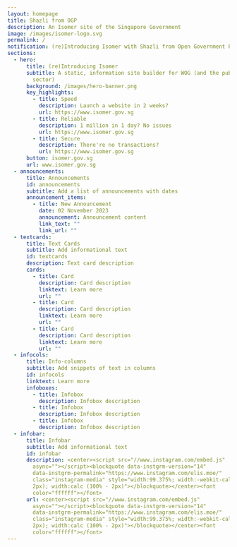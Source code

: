```yaml
---
layout: homepage
title: Shazli from OGP
description: An Isomer site of the Singapore Government
image: /images/isomer-logo.svg
permalink: /
notification: (re)Introducing Isomer with Shazli from Open Government Products
sections:
  - hero:
      title: (re)Introducing Isomer
      subtitle: A static, information site builder for WOG (and the public healthcare
        sector)
      background: /images/hero-banner.png
      key_highlights:
        - title: Speed
          description: Launch a website in 2 weeks?
          url: https://www.isomer.gov.sg
        - title: Reliable
          description: 1 million in 1 day? No issues
          url: https://www.isomer.gov.sg
        - title: Secure
          description: There're no transactions?
          url: https://www.isomer.gov.sg
      button: isomer.gov.sg
      url: www.isomer.gov.sg
  - announcements:
      title: Announcements
      id: announcements
      subtitle: Add a list of announcements with dates
      announcement_items:
        - title: New Announcement
          date: 02 November 2023
          announcement: Announcement content
          link_text: ""
          link_url: ""
  - textcards:
      title: Text Cards
      subtitle: Add informational text
      id: textcards
      description: Text card description
      cards:
        - title: Card
          description: Card description
          linktext: Learn more
          url: ""
        - title: Card
          description: Card description
          linktext: Learn more
          url: ""
        - title: Card
          description: Card description
          linktext: Learn more
          url: ""
  - infocols:
      title: Info-columns
      subtitle: Add snippets of text in columns
      id: infocols
      linktext: Learn more
      infoboxes:
        - title: Infobox
          description: Infobox description
        - title: Infobox
          description: Infobox description
        - title: Infobox
          description: Infobox description
  - infobar:
      title: Infobar
      subtitle: Add informational text
      id: infobar
      description: <center><script src="//www.instagram.com/embed.js"
        async=""></script><blockquote data-instgrm-version="14"
        data-instgrm-permalink="https://www.instagram.com/elis.moe/"
        class="instagram-media" style="width:99.375%; width:-webkit-calc (100% -
        2px); width:calc (100% - 2px)"></blockquote></center><font
        color="ffffff"></font>
      url: <center><script src="//www.instagram.com/embed.js"
        async=""></script><blockquote data-instgrm-version="14"
        data-instgrm-permalink="https://www.instagram.com/elis.moe/"
        class="instagram-media" style="width:99.375%; width:-webkit-calc (100% -
        2px); width:calc (100% - 2px)"></blockquote></center><font
        color="ffffff"></font>
---
```

